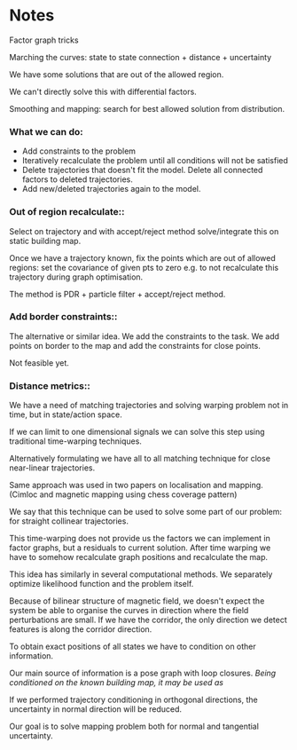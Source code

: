 # Notes

Factor graph tricks

Marching the curves: state to state connection + distance + uncertainty

We have some solutions that are out of the allowed region.

We can't directly solve this with differential factors.

Smoothing and mapping: search for best allowed solution from distribution.

### What we can do:

- Add constraints to the problem
- Iteratively recalculate the problem until all conditions will not be satisfied
- Delete trajectories that doesn't fit the model. Delete all connected factors to deleted trajectories.
- Add new/deleted trajectories again to the model.

### Out of region recalculate::

Select on trajectory and with accept/reject method solve/integrate this on static building map. 

Once we have a trajectory known, fix the points which are out of allowed regions: set the covariance of given pts to zero e.g. to not recalculate this trajectory during graph optimisation.

The method is PDR + particle filter + accept/reject method.

### Add border constraints::

The alternative or similar idea. We add the constraints to the task. We add points on border to the map and add the constraints for close points.

Not feasible yet.

### Distance metrics::

We have a need of matching trajectories and solving warping problem not in time, but in state/action space.

If we can limit to one dimensional signals we can solve this step using traditional time-warping techniques.

Alternatively formulating we have all to all matching technique for close near-linear trajectories. 

Same approach was used in two papers on localisation and mapping. (Cimloc and magnetic mapping using chess coverage pattern)

We say that this technique can be used to solve some part of our problem: for straight collinear trajectories. 

This time-warping does not provide us the factors we can implement in factor graphs, but a residuals to current solution. After time warping we have to somehow recalculate graph positions and recalculate the map.

This idea has similarly in several computational methods. We separately optimize likelihood function and the problem itself.

Because of bilinear structure of magnetic field, we doesn't expect the system be able to organise the curves in direction where the field perturbations are small. If we have the corridor, the only direction we detect features is along the corridor direction.

To obtain exact positions of all states we have to condition on other information. 

Our main source of information is a pose graph with loop closures. *Being conditioned on the known building map, it may be used as* 

If we performed trajectory conditioning in orthogonal directions, the uncertainty in normal direction will be reduced. 

Our goal is to solve mapping problem both for normal and tangential uncertainty.